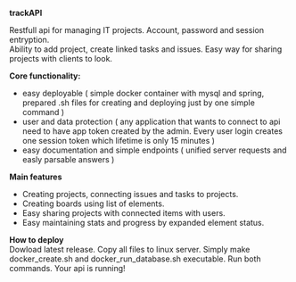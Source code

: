 <!DOCTYPE html>
<html>

<head>
  <meta charset="utf-8">
  <meta name="viewport" content="width=device-width, initial-scale=1.0">
  <link rel="stylesheet" href="https://stackedit.io/style.css" />
</head>

<body class="stackedit">
  <div class="stackedit__html"><p><strong>trackAPI</strong></p>
<p>Restfull api for managing IT projects. Account, password and session entryption.<br>
Ability to add project, create linked tasks and issues. Easy way for sharing projects with clients to look.</p>
<p><strong>Core functionality:</strong></p>
<ul>
<li>easy deployable ( simple docker container with mysql and spring, prepared .sh files for creating and deploying just by one simple command )</li>
<li>user and data protection ( any application that wants to connect to api need to have app token created by the admin. Every user login creates one session token which lifetime is only 15 minutes )</li>
<li>easy documentation and simple endpoints ( unified server requests and easly parsable answers )</li>
</ul>
<p><strong>Main features</strong></p>
<ul>
<li>Creating projects, connecting issues and tasks to projects.</li>
<li>Creating boards using list of elements.</li>
<li>Easy sharing projects with connected items with users.</li>
<li>Easy maintaining stats and progress by expanded element status.</li>
</ul>
<p><strong>How to deploy</strong><br>
Dowload latest release. Copy all files to linux server. Simply make docker_create.sh and docker_run_database.sh executable. Run both commands. Your api is running!</p>
</div>
</body>

</html>

